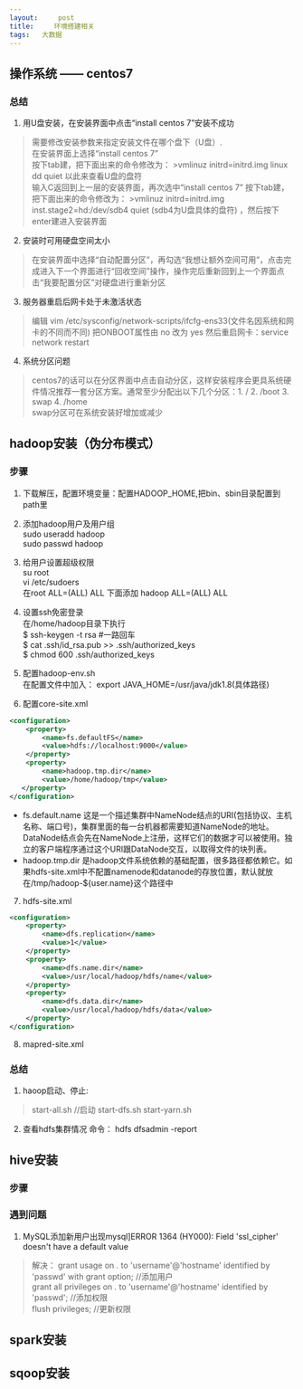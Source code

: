 ```yaml
---
layout:     post
title:     环境搭建相关
tags:   大数据
---
```

## 操作系统 —— centos7
### 总结
1. 用U盘安装，在安装界面中点击“install centos 7”安装不成功
> 需要修改安装参数来指定安装文件在哪个盘下（U盘）.    
在安装界面上选择“install centos 7”    
按下tab建，把下面出来的命令修改为： >vmlinuz initrd=initrd.img linux dd quiet 以此来查看U盘的盘符    
输入C返回到上一层的安装界面，再次选中“install centos 7” 按下tab建，把下面出来的命令修改为： >vmlinuz initrd=initrd.img inst.stage2=hd:/dev/sdb4 quiet  (sdb4为U盘具体的盘符) ，然后按下enter建进入安装界面

2. 安装时可用硬盘空间太小
> 在安装界面中选择“自动配置分区”，再勾选“我想让额外空间可用”，点击完成进入下一个界面进行“回收空间”操作，操作完后重新回到上一个界面点击“我要配置分区”对硬盘进行重新分区

3. 服务器重启后网卡处于未激活状态
> 编辑 vim /etc/sysconfig/network-scripts/ifcfg-ens33(文件名因系统和网卡的不同而不同) 把ONBOOT属性由 no 改为 yes 然后重启网卡：service network restart

4. 系统分区问题
> centos7的话可以在分区界面中点击自动分区，这样安装程序会更具系统硬件情况推荐一套分区方案。通常至少分配出以下几个分区：1. / 2. /boot 3. swap 4. /home    
swap分区可在系统安装好增加或减少

## hadoop安装（伪分布模式）
### 步骤
1. 下载解压，配置环境变量：配置HADOOP_HOME,把bin、sbin目录配置到path里

2. 添加hadoop用户及用户组     
sudo useradd hadoop    
sudo passwd hadoop    

3. 给用户设置超级权限    
su root    
vi /etc/sudoers    
在root ALL=(ALL) ALL 下面添加 hadoop ALL=(ALL) ALL

4. 设置ssh免密登录    
在/home/hadoop目录下执行    
$ ssh-keygen -t rsa   #一路回车    
$ cat .ssh/id_rsa.pub >> .ssh/authorized_keys    
$ chmod 600 .ssh/authorized_keys

5. 配置hadoop-env.sh  
在配置文件中加入：  export JAVA_HOME=/usr/java/jdk1.8(具体路径)

6. 配置core-site.xml
```xml
<configuration>
    <property>
        <name>fs.defaultFS</name>
        <value>hdfs://localhost:9000</value>
    </property>
    <property>
        <name>hadoop.tmp.dir</name>
        <value>/home/hadoop/tmp</value>
   </property>
</configuration>
```
- fs.default.name 这是一个描述集群中NameNode结点的URI(包括协议、主机名称、端口号)，集群里面的每一台机器都需要知道NameNode的地址。DataNode结点会先在NameNode上注册，这样它们的数据才可以被使用。独立的客户端程序通过这个URI跟DataNode交互，以取得文件的块列表。
- hadoop.tmp.dir 是hadoop文件系统依赖的基础配置，很多路径都依赖它。如果hdfs-site.xml中不配置namenode和datanode的存放位置，默认就放在/tmp/hadoop-${user.name}这个路径中



7. hdfs-site.xml
```xml
<configuration>  
    <property>  
        <name>dfs.replication</name>  
        <value>1</value>  
    </property>  
    <property>  
        <name>dfs.name.dir</name>  
        <value>/usr/local/hadoop/hdfs/name</value>  
    </property>  
    <property>  
        <name>dfs.data.dir</name>  
        <value>/usr/local/hadoop/hdfs/data</value>  
    </property>  
</configuration>
```


8. mapred-site.xml






### 总结
1. haoop启动、停止:  
> start-all.sh   //启动
start-dfs.sh start-yarn.sh  

2. 查看hdfs集群情况
命令： hdfs dfsadmin -report

## hive安装
### 步骤
### 遇到问题
1. MySQL添加新用户出现mysql]ERROR 1364 (HY000): Field 'ssl_cipher' doesn't have a default value
>解决： grant usage on *.* to 'username'@'hostname' identified by 'passwd' with grant option;  //添加用户    
grant all privileges on *.* to 'username'@'hostname' identified by 'passwd';  //添加权限    
flush privileges; //更新权限    


## spark安装


## sqoop安装
